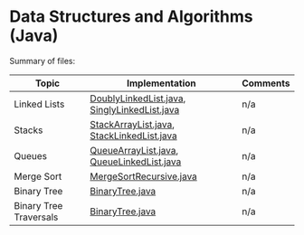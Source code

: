 # Data Structures and Algorithms (Java)

Summary of files:

| Topic |  Implementation | Comments |
| ----- | --------------- | -------- |
| Linked Lists | [DoublyLinkedList.java](../_courses/cmpt225/lecture09/java/src/main/java/example/DoublyLinkedList.java), [SinglyLinkedList.java](../_courses/cmpt225/lecture09/java/src/main/java/example/SinglyLinkedList.java) | n/a | 
| Stacks | [StackArrayList.java](../_courses/cmpt225/lecture09/java/src/main/java/example/StackArrayList.java), [StackLinkedList.java](../_courses/cmpt225/lecture09/java/src/main/java/example/StackLinkedList.java) | n/a |
| Queues | [QueueArrayList.java](../_courses/cmpt225/lecture09/java/src/main/java/example/QueueArrayList.java), [QueueLinkedList.java](../_courses/cmpt225/lecture09/java/src/main/java/example/QueueLinkedList.java)| n/a | 
| Merge Sort | [MergeSortRecursive.java](../_courses/cmpt225/lecture13/java/src/main/java/example/MergeSortRecursive.java) | n/a |
| Binary Tree | [BinaryTree.java](../_courses/cmpt225/lecture14/java/src/main/java/example/binarytrees/BinaryTree.java) | n/a | 
| Binary Tree Traversals | [BinaryTree.java](../_courses/cmpt225/lecture15/java/src/main/java/example/binarytrees/BinaryTree.java) | n/a |